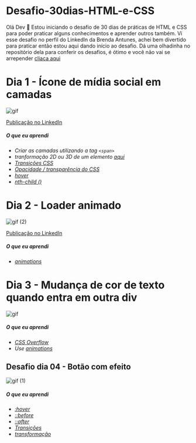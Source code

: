 # Desafio-30dias-HTML-e-CSS

Olá Dev 🖖 
Estou iniciando o desafio de 30 dias de práticas de HTML e CSS para poder praticar alguns conhecimentos e aprender outros também. 
Vi esse desafio no perfil do LinkedIn da Brenda Antunes, achei bem divertido para praticar então estou aqui dando início ao desafio. 
Dá uma olhadinha no repositório dela para conferir os desafios, é ótimo e você não vai se arrepender [cliaca aqui](https://github.com/Brenda-A-S/30-days-css)

# Dia 1 - Ícone de mídia social em camadas
![gif](https://github.com/Davi-AlohaDev/Desafio-30dias-HTML-e-CSS/assets/127554027/d3cef2d4-53c3-4a4f-b0f0-f5cf47e4cb4a)


[Publicação no LinkedIn](https://www.linkedin.com/posts/davi-luiz-souza-ajala-611314193_css-html-activity-7074151676189773825-xbJo?utm_source=share&utm_medium=member_desktop)

##### O que eu aprendi

* *Criar as camadas utilizando a tag `<span>`*
* *tranformação 2D ou 3D de um elemento [aqui](https://www.w3schools.com/cssref/css3_pr_transform.asp)*
* *[Transições CSS](https://www.w3schools.com/css/css3_transitions.asp)*
* *[Opacidade / transparência do CSS](https://www.w3schools.com/css/css_image_transparency.asp)*
* *[hover](https://www.w3schools.com/cssref/sel_hover.asp)*
* *[nth-child ()](https://www.w3schools.com/cssref/sel_nth-child.asp)*

# Dia 2 - Loader animado
![gif (2)](https://github.com/Davi-AlohaDev/Desafio-30dias-HTML-e-CSS/assets/127554027/0604241e-c655-4283-97a9-b989ff31dd9c)

[Publicação no LinkedIn](https://www.linkedin.com/posts/davi-luiz-souza-ajala-611314193_desafio-do-segundo-dia-conclu%C3%ADdo-ferramentas-activity-7074558105413443584-J_d_?utm_source=share&utm_medium=member_desktop)

##### O que eu aprendi

* *[animations](https://www.w3schools.com/css/css3_animations.asp)*


# Dia 3 - Mudança de cor de texto quando entra em outra div

![gif](https://github.com/Davi-AlohaDev/Desafio-30dias-HTML-e-CSS/assets/127554027/2be0e69c-4ce2-473d-90e7-23b442bacaba)

##### O que eu aprendi
* *[CSS Overflow](https://www.w3schools.com/css/css_overflow.asp)* 
* *Use [animations](https://www.w3schools.com/css/css3_animations.asp)*


##  Desafio dia 04 - Botão com efeito

![gif (1)](https://github.com/Davi-AlohaDev/Desafio-30dias-HTML-e-CSS/assets/127554027/4f15d9e3-de18-4e19-83be-9a507b9b1f44)

##### O que eu aprendi

* *[:hover](https://www.w3schools.com/cssref/sel_hover.asp)* 
* *[::before](https://www.w3schools.com/cssref/sel_before.asp)*
* *[::after](https://www.w3schools.com/cssref/sel_after.asp)*
* *[Transições ](https://www.w3schools.com/css/css3_transitions.asp)*
* *[transformação](https://www.w3schools.com/cssref/css3_pr_transform.asp)*

